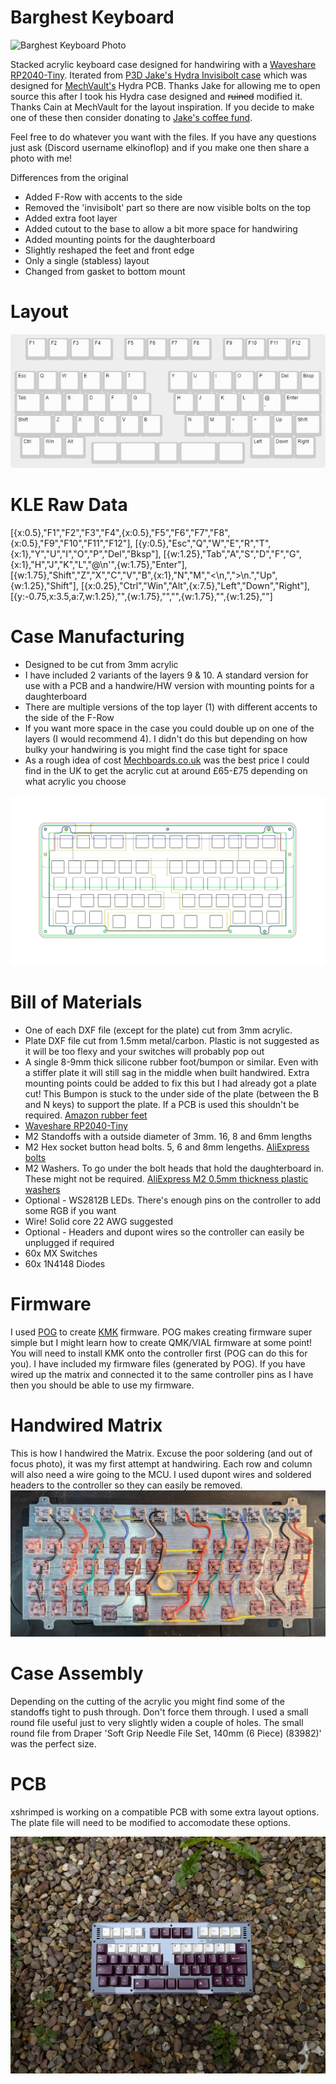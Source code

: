 # Barghest Keyboard

<img src="https://github.com/ElKinoflop/Barghest/blob/main/images/PXL_20241010_131412810.jpg" alt="Barghest Keyboard Photo">

Stacked acrylic keyboard case designed for handwiring with a <a href="https://www.waveshare.com/wiki/RP2040-Tiny" target="_blank">Waveshare RP2040-Tiny</a>. Iterated from <a href="https://p3dstore.notion.site/P3Dstore-Open-Source-Project-List-6e85900337294e769fb7b8fa68d68f27" target="_blank">P3D Jake's Hydra Invisibolt case</a> which was designed for <a href="https://mechvault.net/" target="_blank">MechVault's</a>  Hydra PCB. Thanks Jake for allowing me to open source this after I took his Hydra case designed and <s>ruined</s> modified it. Thanks Cain at MechVault for the layout inspiration. If you decide to make one of these then consider donating to <a href="https://buymeacoffee.com/p3dstore" target="_blank"> Jake's coffee fund</a>.

Feel free to do whatever you want with the files. If you have any questions just ask (Discord username elkinoflop) and if you make one then share a photo with me!

Differences from the original
<ul>
  <li>Added F-Row with accents to the side</li>
  <li>Removed the 'invisibolt' part so there are now visible bolts on the top</li>
  <li>Added extra foot layer</li>
  <li>Added cutout to the base to allow a bit more space for handwiring</li>
  <li>Added mounting points for the daughterboard</li>
  <li>Slightly reshaped the feet and front edge</li>
  <li>Only a single (stabless) layout</li>
  <li>Changed from gasket to bottom mount</li>
</ul>

<h1>Layout</h1>
<img src="images/barghestkle.jpg" alt="Barghest KLE Image">

<h1>KLE Raw Data</h1>
[{x:0.5},"F1","F2","F3","F4",{x:0.5},"F5","F6","F7","F8",{x:0.5},"F9","F10","F11","F12"],
[{y:0.5},"Esc","Q","W","E","R","T",{x:1},"Y","U","I","O","P","Del","Bksp"],
[{w:1.25},"Tab","A","S","D","F","G",{x:1},"H","J","K","L","@\n'",{w:1.75},"Enter"],
[{w:1.75},"Shift","Z","X","C","V","B",{x:1},"N","M","<\n,",">\n.","Up",{w:1.25},"Shift"],
[{x:0.25},"Ctrl","Win","Alt",{x:7.5},"Left","Down","Right"],
[{y:-0.75,x:3.5,a:7,w:1.25},"",{w:1.75},"","",{w:1.75},"",{w:1.25},""]

<h1>Case Manufacturing</h1>
<ul>
  <li>Designed to be cut from 3mm acrylic</li>
  <li>I have included 2 variants of the layers 9 & 10. A standard version for use with a PCB and a handwire/HW version with mounting points for a daughterboard</li>
  <li>There are multiple versions of the top layer (1) with different accents to the side of the F-Row</li>
  <li>If you want more space in the case you could double up on one of the layers (I would recommend 4). I didn't do this but depending on how bulky your handwiring is you might find the case tight for space</li>
  <li>As a rough idea of cost <a href="https://mechboards.co.uk/" target="_blank">Mechboards.co.uk</a> was the best price I could find in the UK to get the acrylic cut at around £65-£75 depending on what acrylic you choose</li>
</ul>

<img src="images/barghestcasecombined.png" alt="Barghest Case Layers">

<h1>Bill of Materials</h1>
<ul>
  <li>One of each DXF file (except for the plate) cut from 3mm acrylic.</li>
  <li>Plate DXF file cut from 1.5mm metal/carbon. Plastic is not suggested as it will be too flexy and your switches will probably pop out</li>
  <li>A single 8-9mm thick silicone rubber foot/bumpon or similar. Even with a stiffer plate it will still sag in the middle when built handwired. Extra mounting points could be added to fix this but I had already got a plate cut! This Bumpon is stuck to the under side of the plate (between the B and N keys) to support the plate. If a PCB is used this shouldn't be required. <a href="https://amzn.eu/d/alt0xP1" target="_blank">Amazon rubber feet</a></li>
  <li><a href="https://www.waveshare.com/wiki/RP2040-Tiny" target="_blank">Waveshare RP2040-Tiny</a></li>
  <li>M2 Standoffs with a outside diameter of 3mm. 16, 8 and 6mm lengths</li>
  <li>M2 Hex socket button head bolts. 5, 6 and 8mm lengeths. <a href="https://www.aliexpress.com/item/32969042589.html" target="_blank">AliExpress bolts</a></li>
  <li>M2 Washers. To go under the bolt heads that hold the daughterboard in. These might not be required. <a href="https://www.aliexpress.com/item/1005003697132040.html" target="_blank">AliExpress M2 0.5mm thickness plastic washers</a></li>
  <li>Optional - WS2812B LEDs. There's enough pins on the controller to add some RGB if you want</li>
  <li>Wire! Solid core 22 AWG suggested</li>
  <li>Optional - Headers and dupont wires so the controller can easily be unplugged if required</li>
  <li>60x MX Switches</li>
  <li>60x 1N4148 Diodes</li>
</ul>

<h1>Firmware</h1>
I used <a href="https://pog.heaper.de/" target="_blank">POG</a>  to create <a href="https://github.com/KMKfw/kmk_firmware" target="_blank">KMK</a> firmware. POG makes creating firmware super simple but I might learn how to create QMK/VIAL firmware at some point! You will need to install KMK onto the controller first (POG can do this for you). I have included my firmware files (generated by POG). If you have wired up the matrix and connected it to the same controller pins as I have then you should be able to use my firmware. 

<h1>Handwired Matrix</h1>
This is how I handwired the Matrix. Excuse the poor soldering (and out of focus photo), it was my first attempt at handwiring. Each row and column will also need a wire going to the MCU. I used dupont wires and soldered headers to the controller so they can easily be removed.
<img src="images/barghestsolderedmatrix.jpg" alt="Barghest Handiwired Matrix">

<h1>Case Assembly</h1>
Depending on the cutting of the acrylic you might find some of the standoffs tight to push through. Don't force them through. I used a small round file useful just to very slightly widen a couple of holes. The small round file from Draper 'Soft Grip Needle File Set, 140mm (6 Piece) (83982)' was the perfect size.

<h1>PCB</h1>
xshrimped is working on a compatible PCB with some extra layout options. The plate file will need to be modified to accomodate these options.
<p></p>

<img src="https://github.com/ElKinoflop/Barghest/blob/main/images/PXL_20241010_131253311.jpg" alt="Barghest Keyboard Photo">
